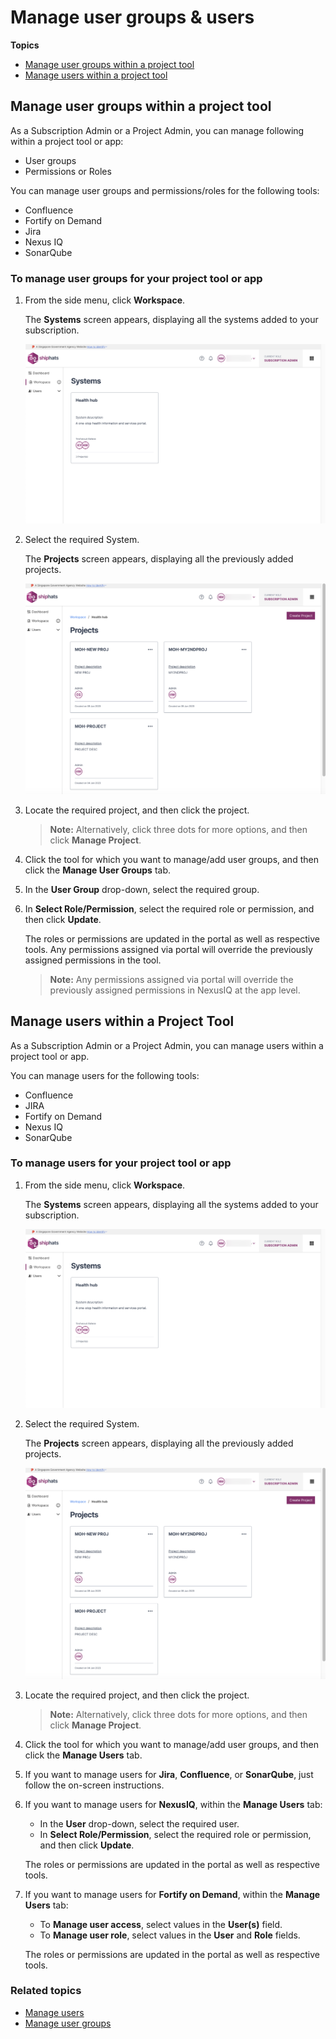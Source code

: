# Manage user groups & users

**Topics**

- [Manage user groups within a project tool](#manage-user-groups-within-a-project-tool)
- [Manage users within a project tool](#manage-users-within-a-project-tool)

<!--- [Remove user groups from a project tool](#remove-user-groups-from-a-project-tool)-->



## Manage user groups within a project tool

As a Subscription Admin or a Project Admin, you can manage following within a project tool or app:  
- User groups
- Permissions or Roles  

You can manage user groups and permissions/roles for the following tools:
- Confluence
- Fortify on Demand
- Jira
- Nexus IQ
- SonarQube

### To manage user groups for your project tool or app


1. From the side menu, click **Workspace**.
    
    The **Systems** screen appears, displaying all the systems added to your subscription.

    ![view systems](./images/view-systems.png)

1. Select the required System. 

    The **Projects** screen appears, displaying all the previously added projects. 

    ![all projects](./images/view-projects.png)

1. Locate the required project, and then click the project.

    > **Note:** Alternatively, click three dots for more options, and then click **Manage Project**.

1. Click the tool for which you want to manage/add user groups, and then click the **Manage User Groups** tab.

1. In the **User Group** drop-down, select the required group. 
1. In **Select Role/Permission**, select the required role or permission, and then click **Update**. 

    The roles or permissions are updated in the portal as well as respective tools. Any permissions assigned via portal will override the previously assigned permissions in the tool.

    >**Note:** Any permissions assigned via portal will override the previously assigned permissions in NexusIQ at the app level.

## Manage users within a Project Tool

As a Subscription Admin or a Project Admin, you can manage users within a project tool or app. 

You can manage users for the following tools:
- Confluence
- JIRA
- Fortify on Demand
- Nexus IQ
- SonarQube

### To manage users for your project tool or app


1. From the side menu, click **Workspace**.
    
    The **Systems** screen appears, displaying all the systems added to your subscription.

    ![view systems](./images/view-systems.png)

1. Select the required System. 

    The **Projects** screen appears, displaying all the previously added projects. 

    ![all projects](./images/view-projects.png)

1. Locate the required project, and then click the project.

    > **Note:** Alternatively, click three dots for more options, and then click **Manage Project**.

1. Click the tool for which you want to manage/add user groups, and then click the **Manage Users** tab.

1. If you want to manage users for **Jira**, **Confluence**, or **SonarQube**, just follow the on-screen instructions. 
1. If you want to manage users for **NexusIQ**, within the **Manage Users** tab: 
    - In the **User** drop-down, select the required user. 
    - In **Select Role/Permission**, select the required role or permission, and then click **Update**. 

    The roles or permissions are updated in the portal as well as respective tools.

1. If you want to manage users for **Fortify on Demand**, within the **Manage Users** tab:   
    - To **Manage user access**, select values in the **User(s)** field.  
    - To **Manage user role**, select values in the **User** and **Role** fields. 
    
    The roles or permissions are updated in the portal as well as respective tools.

### Related topics

- [Manage users](manage-users)
- [Manage user groups](manage-user-groups)

<!--
## Remove user groups from a project tool

As a Subscription Admin or a Project Admin, you can remove permissions and roles within a project tool or app for the following tools:
- Confluence
- Jira
- Fortify on Demand
- Nexus IQ
- SonarQube

### To remove user groups for your project tool or app


1. From the side menu, click **Projects** to view all the projects in this subscription account.  
    >**Tip:** If needed, [Switch account](manage-account).

1. Click the required project.
    > **Note:** Alternately, click three dots for more options, and then click **Manage Project**.
    
1. Click the tool for which you want to remove user groups.
1. Click **Manage**, and then click **Manage/add users**.

    The **Manage Tool** window appears. 
    
    >**Note:** If you want to manage user groups for FOD, select **Manage Users** tab.   
    > - If you want to **Manage user access**, select values in the **User(s)** field.  
    > - If you want to **Manage user role**, select values in the **User** and **Role** fields. You can click **Role glossary** to learn more about roles. 
    
1. In the **App Name** and **User Group** fields, select the App and user group for which you want to update permissions or roles.  This step is not applicable for FOD.
1. Next to the permissions or roles that you want to remove, clear the check box. This step is not applicable for FOD.
1. Click **Update**.  

    The permissions or roles are updated.
-->


<!--
1. From the **Select function** dropdown list, select **Manage/add user group**. 

1. In the Select the req

    |Available Tools|Steps|
    |---|---|
    | **Confluence** |Provide value in the **User Group** field, and then select the required permissions. 
    | **Jira** |Provide value in the **User Group** field, and then select the required roles. 
    |**Fortify on Demand** |Select **Manage user access** or **Manage user role** as required.  <br>- If you want to **Manage user access**, select values in the **User(s)** field.  <br>- If you want to **Manage user role**, select values in the **User** and **Role** fields.|   
    | **Nexus IQ**| Provide value in the **User Group** field, and then select the required roles. 
    | **SonarQube**| Provide values in the **App Name** and **User Group** fields, and then select the required permissions.<br> The **Browse** permission is selected by default along with any other permission. 
    
1. Click **Update**.

-->